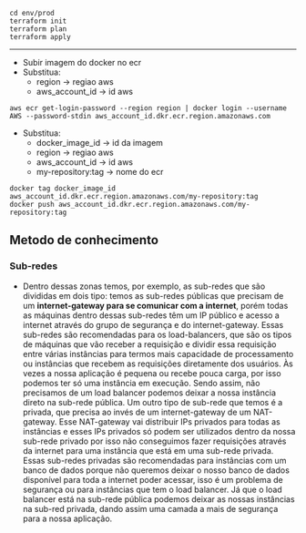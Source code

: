 ```
cd env/prod
terraform init
terraform plan
terraform apply
```
---
- Subir imagem do docker no ecr
- Substitua: 
  - region -> regiao aws
  - aws_account_id -> id aws
```
aws ecr get-login-password --region region | docker login --username AWS --password-stdin aws_account_id.dkr.ecr.region.amazonaws.com
```
- Substitua: 
  - docker_image_id -> id da imagem
  - region -> regiao aws
  - aws_account_id -> id aws
  - my-repository:tag -> nome do ecr 
```
docker tag docker_image_id aws_account_id.dkr.ecr.region.amazonaws.com/my-repository:tag
docker push aws_account_id.dkr.ecr.region.amazonaws.com/my-repository:tag
```

## Metodo de conhecimento 

### Sub-redes
- Dentro dessas zonas temos, por exemplo, as sub-redes que são divididas em dois tipo: temos as sub-redes públicas que precisam de um **internet-gateway para se comunicar com a internet**, porém todas as máquinas dentro dessas sub-redes têm um IP público e acesso a internet através do grupo de segurança e do internet-gateway. Essas sub-redes são recomendadas para os load-balancers, que são os tipos de máquinas que vão receber a requisição e dividir essa requisição entre várias instâncias para termos mais capacidade de processamento ou instâncias que recebem as requisições diretamente dos usuários. Às vezes a nossa aplicação é pequena ou recebe pouca carga, por isso podemos ter só uma instância em execução. Sendo assim, não precisamos de um load balancer podemos deixar a nossa instância direto na sub-rede pública. Um outro tipo de sub-rede que temos é a privada, que precisa ao invés de um internet-gateway de um NAT-gateway. Esse NAT-gateway vai distribuir IPs privados para todas as instâncias e esses IPs privados só podem ser utilizados dentro da nossa sub-rede privado por isso não conseguimos fazer requisições através da internet para uma instância que está em uma sub-rede privada. Essas sub-redes privadas são recomendadas para instâncias com um banco de dados porque não queremos deixar o nosso banco de dados disponível para toda a internet poder acessar, isso é um problema de segurança ou para instâncias que tem o load balancer. Já que o load balancer está na sub-rede pública podemos deixar as nossas instâncias na sub-red privada, dando assim uma camada a mais de segurança para a nossa aplicação.